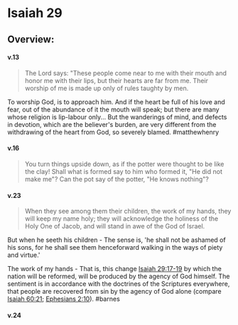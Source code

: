 # Isaiah 29

## Overview:



#### v.13
>The Lord says: "These people come near to me with their mouth and honor me with their lips, but their hearts are far from me. Their worship of me is made up only of rules taughty by men.

To worship God, is to approach him. And if the heart be full of his love and fear, out of the abundance of it the mouth will speak; but there are many whose religion is lip-labour only... But the wanderings of mind, and defects in devotion, which are the believer's burden, are very different from the withdrawing of the heart from God, so severely blamed.
#matthewhenry 

#### v.16
>You turn things upside down, as if the potter were thought to be like the clay! Shall what is formed say to him who formed it, "He did not make me"? Can the pot say of the potter, "He knows nothing"?

#### v.23
>When they see among them their children, the work of my hands, they will keep my name holy; they will acknowledge the holiness of the Holy One of Jacob, and will stand in awe of the God of Israel.

But when he seeth his children - The sense is, 'he shall not be ashamed of his sons, for he shall see them henceforward walking in the ways of piety and virtue.'

The work of my hands - That is, this change [Isaiah 29:17-19](http://biblehub.com/isaiah/29-17.htm) by which the nation will be reformed, will be produced by the agency of God himself. The sentiment is in accordance with the doctrines of the Scriptures everywhere, that people are recovered from sin by the agency of God alone (compare [Isaiah 60:21](https://biblehub.com/isaiah/60-21.htm); [Ephesians 2:10](https://biblehub.com/ephesians/2-10.htm)).
#barnes 

#### v.24
>